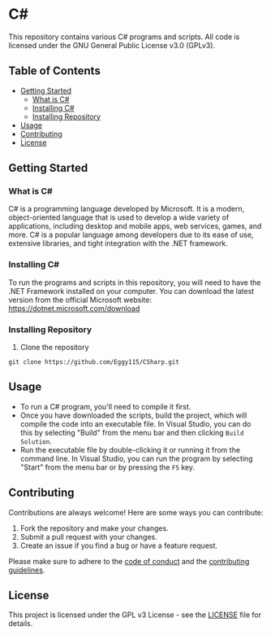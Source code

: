 # C#

This repository contains various C# programs and scripts. All code is licensed under the GNU General Public License v3.0 (GPLv3).

## Table of Contents
- [Getting Started](#getting-started)  
  - [What is C#](#what-is-c%23)   
  - [Installing C#](#installing-c%23)      
  - [Installing Repository](#installing-repository)  
- [Usage](#usage)
- [Contributing](#contributing)
- [License](#license)

## Getting Started

### What is C#

C# is a programming language developed by Microsoft. It is a modern, object-oriented language that is used to develop a wide variety of applications, including desktop and mobile apps, web services, games, and more. C# is a popular language among developers due to its ease of use, extensive libraries, and tight integration with the .NET framework.

### Installing C#

To run the programs and scripts in this repository, you will need to have the .NET Framework installed on your computer. You can download the latest version from the official Microsoft website: https://dotnet.microsoft.com/download

### Installing Repository

1. Clone the repository

```
git clone https://github.com/Eggy115/CSharp.git
```

## Usage

- To run a C# program, you'll need to compile it first.       
- Once you have downloaded the scripts, build the project, which will compile the code into an executable file. In Visual Studio, you can do this by selecting "Build" from the menu bar and then clicking `Build Solution`.     
- Run the executable file by double-clicking it or running it from the command line. In Visual Studio, you can run the program by selecting "Start" from the menu bar or by pressing the `F5` key.    

## Contributing

Contributions are always welcome! Here are some ways you can contribute:

1. Fork the repository and make your changes. 
2. Submit a pull request with your changes.
3. Create an issue if you find a bug or have a feature request.

Please make sure to adhere to the [code of conduct](CODE_OF_CONDUCT.md) and the [contributing guidelines](CONTRIBUTING.md).

## License

This project is licensed under the GPL v3 License - see the [LICENSE](LICENSE) file for details.

